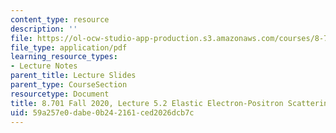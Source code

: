 ```yaml
---
content_type: resource
description: ''
file: https://ol-ocw-studio-app-production.s3.amazonaws.com/courses/8-701-introduction-to-nuclear-and-particle-physics-fall-2020/59a257e0dabe0b242161ced2026dcb7c_MIT8_701f20_lec5.2.pdf
file_type: application/pdf
learning_resource_types:
- Lecture Notes
parent_title: Lecture Slides
parent_type: CourseSection
resourcetype: Document
title: 8.701 Fall 2020, Lecture 5.2 Elastic Electron-Positron Scattering
uid: 59a257e0-dabe-0b24-2161-ced2026dcb7c
---
```

